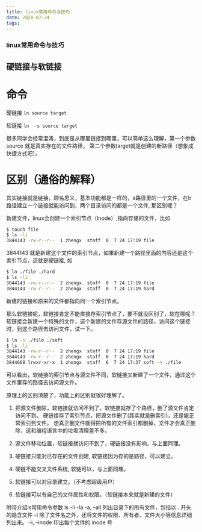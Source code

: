 ```yaml
---
title: linux常用命令与技巧
date: 2020-07-24
tags:
---
```


### linux常用命令与技巧

##  硬链接与软链接

# 命令

硬链接 `ln source target`

软链接 `ln  -s source target`

很多同学会经常混淆，到底是从哪里链接到哪里，可以简单这么理解，第一个参数source 就是真实存在的文件路径， 第二个参数target就是创建的新路径（想象成快捷方式吧）。

# 区别（通俗的解释）

其实链接就是链接，顾名思义，基本功能都是一样的，a路径里的一个文件，在b路径建立一个链接就能访问到，两个目录访问的都是一个文件, 那区别呢？

新建文件，linux会创建一个索引节点（Inode）,指向存储的文件，比如

``` bash
$ touch file
$ ls -li
3844143 -rw-r--r--  1 zhengx  staff  0  7 24 17:19 file
```

3844143 就是新建这个文件的索引节点，如果新建一个路径里面的内容还是这个索引节点，这就是硬链接, 如

``` bash
$ ln ./file ./hard
$ ls -li
3844143 -rw-r--r--  2 zhengx  staff  0  7 24 17:19 file
3844143 -rw-r--r--  2 zhengx  staff  0  7 24 17:19 hard
```

新建的链接和原来的文件都指向同一个索引节点。

那么软链接呢，软链接肯定不能直接存索引节点了，要不就没区别了，软在哪呢？
软链接会新建一个特殊的文件，这个新建的文件存源文件的路径，访问这个链接时，到这个路径去访问文件，试一下。

``` bash
$ ln -s ./file ./soft
$ ls -li
3844143 -rw-r--r--  2 zhengx  staff  0  7 24 17:19 file
3844143 -rw-r--r--  2 zhengx  staff  0  7 24 17:19 hard
3844668 lrwxr-xr-x  1 zhengx  staff  6  7 24 17:37 soft -> ./file
```

可以看出，软链接的索引节点与源文件不同，软链接又新建了一个文件，通过这个文件里存的路径去访问源文件。

原理上的区别清楚了，功能上的区别就很好理解了。

1. 把源文件删除，软链接就访问不到了，软链接就存了个路径，删了源文件肯定访问不到。
硬链接存了索引节点，把源文件删了(其实就是删索引)，还是能正常索引到文件。
想真正删文件就得把所有的文件索引都删掉，文件才会真正删除，这和编程语言中的垃圾清理差不多。

2. 源文件移动位置，软链接就访问不到了，硬链接没有影响，与上面同理。

3. 硬链接只能对已存在的文件创建, 软链接因为存的是路径，可以建立。

4. 硬链不能交叉文件系统, 软链可以，与上面同理。

5. 软链接可以对目录建立。（不考虑超级用户）

6. 软链接可以有自己的文件属性和权限。（软链接本来就是新建的文件）


附带介绍ls常用命令参数
ls -li  -la
-a, –all 列出目录下的所有文件，包括以 . 开头的隐含文件
-l 除了文件名之外，还将文件的权限、所有者、文件大小等信息详细列出来。
-i, –inode 印出每个文件的 inode 号














